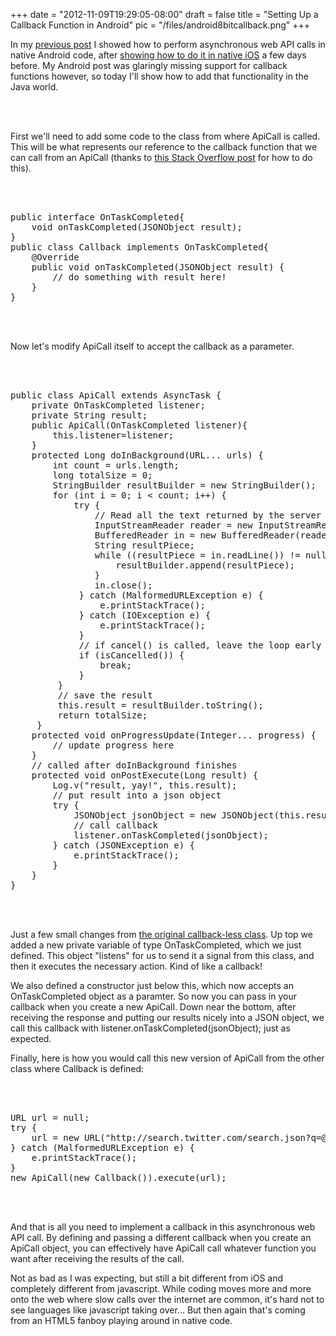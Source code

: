 
+++
date = "2012-11-09T19:29:05-08:00"
draft = false
title = "Setting Up a Callback Function in Android"
pic = "/files/android8bitcallback.png"
+++

<p>
In my <a href="http://www.justinmccandless.com/blog/Now+in+Android%3A+Asynchronous+Web+API+Calls">previous post</a> I showed how to perform asynchronous web API calls in native Android code, after <a href="http://www.justinmccandless.com/blog/Making+API+Calls+in+iOS">showing how to do it in native iOS</a> a few days before.  My Android post was glaringly missing support for callback functions however, so today I'll show how to add that functionality in the Java world.
</p>

<br>
<br>

<p>
First we'll need to add some code to the class from where ApiCall is called.  This will be what represents our reference to the callback function that we can call from an ApiCall (thanks to <a href="http://stackoverflow.com/questions/9963691/android-asynctask-sending-callbacks-to-ui">this Stack Overflow post</a> for how to do this).
</p>

<br>
<br>


<pre class="code">public interface OnTaskCompleted{
    void onTaskCompleted(JSONObject result);
}
public class Callback implements OnTaskCompleted{
    @Override
    public void onTaskCompleted(JSONObject result) {
        // do something with result here!
    }
}
</pre>

<br>
<br>

<p>
Now let's modify ApiCall itself to accept the callback as a parameter.
</p>

<br>
<br>


<pre class="code">public class ApiCall extends AsyncTask {
    private OnTaskCompleted listener;
    private String result;
    public ApiCall(OnTaskCompleted listener){
        this.listener=listener;
    }
    protected Long doInBackground(URL... urls) {
        int count = urls.length;
        long totalSize = 0;
        StringBuilder resultBuilder = new StringBuilder();
        for (int i = 0; i &lt; count; i++) {
            try {
                // Read all the text returned by the server
                InputStreamReader reader = new InputStreamReader(urls[i].openStream());
                BufferedReader in = new BufferedReader(reader);
                String resultPiece;
                while ((resultPiece = in.readLine()) != null) {
                    resultBuilder.append(resultPiece);
                }
                in.close();
             } catch (MalformedURLException e) {
                 e.printStackTrace();
             } catch (IOException e) {
                 e.printStackTrace();
             }
             // if cancel() is called, leave the loop early
             if (isCancelled()) {
                 break;
             }
         }
         // save the result
         this.result = resultBuilder.toString();
         return totalSize;
     }
    protected void onProgressUpdate(Integer... progress) {
        // update progress here
    }
    // called after doInBackground finishes
    protected void onPostExecute(Long result) {
        Log.v("result, yay!", this.result);
        // put result into a json object
        try {
            JSONObject jsonObject = new JSONObject(this.result);
            // call callback
            listener.onTaskCompleted(jsonObject);
        } catch (JSONException e) {
            e.printStackTrace();
        }
    }
}
</pre>

<br>
<br>

<p>
Just a few small changes from <a href="http://www.justinmccandless.com/blog/Making+API+Calls+in+iOS">the original callback-less class</a>.  Up top we added a new private variable of type <span class="code">OnTaskCompleted</span>, which we just defined.  This object "listens" for us to send it a signal from this class, and then it executes the necessary action.  Kind of like a callback!
</p>

<p>
We also defined a constructor just below this, which now accepts an <span class="code">OnTaskCompleted</span> object as a paramter.  So now you can pass in your callback when you create a new ApiCall.  Down near the bottom, after receiving the response and putting our results nicely into a JSON object, we call this callback with <span class="code">listener.onTaskCompleted(jsonObject);</span> just as expected.
</p>

<p>
Finally, here is how you would call this new version of ApiCall from the other class where Callback is defined:
</p>

<br>
<br>


<pre class="code">URL url = null;
try {
    url = new URL("http://search.twitter.com/search.json?q=@justinjmcc");
} catch (MalformedURLException e) {
    e.printStackTrace();
}
new ApiCall(new Callback()).execute(url);
</pre>

<br>
<br>

<p>
And that is all you need to implement a callback in this asynchronous web API call.  By defining and passing a different callback when you create an ApiCall object, you can effectively have ApiCall call whatever function you want after receiving the results of the call.
</p>

<p>
Not as bad as I was expecting, but still a bit different from iOS and completely different from javascript.  While coding moves more and more onto the web where slow calls over the internet are common, it's hard not to see languages like javascript taking over...  But then again that's coming from an HTML5 fanboy playing around in native code.
</p>